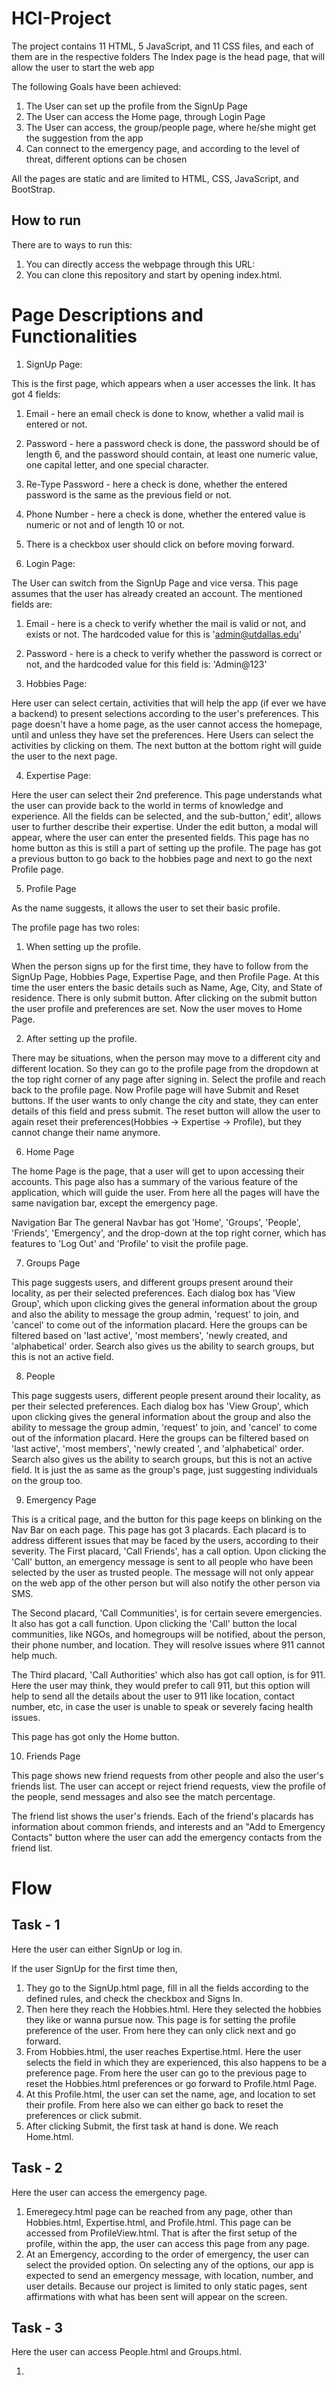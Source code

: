 # HCI-Project

The project contains 11 HTML, 5 JavaScript, and 11 CSS files, and each of them are in the respective folders
The Index page is the head page, that will allow the user to start the web app


The following Goals have been achieved:
 1. The User can set up the profile from the SignUp Page
 2. The User can access the Home page, through Login Page
 3. The User can access, the group/people page, where he/she might get the suggestion from the app
 4. Can connect to the emergency page, and according to the level of threat, different options can be chosen

All the pages are static and are limited to HTML, CSS, JavaScript, and BootStrap.

## How to run

There are to ways to run this:

1. You can directly access the webpage through this URL: 
2. You can clone this repository and start by opening index.html.

# Page Descriptions and Functionalities

1. SignUp Page:

This is the first page, which appears when a user accesses the link.
It has got 4 fields:
 1. Email - here an email check is done to know, whether a valid mail is entered or not.
 2. Password - here a password check is done, the password should be of length 6, and the password should contain, at least one numeric value, one capital letter, and one special character.
 3. Re-Type Password - here a check is done, whether the entered password is the same as the previous field or not.
 4. Phone Number - here a check is done, whether the entered value is numeric or not and of length 10 or not.
 5. There is a checkbox user should click on before moving forward.

2. Login Page:

 The User can switch from the SignUp Page and vice versa. This page assumes that the user has already created an account.
 The mentioned fields are:
  1. Email - here is a check to verify whether the mail is valid or not, and exists or not. The hardcoded value for this is 'admin@utdallas.edu'
  2. Password - here is a check to verify whether the password is correct or not, and the hardcoded value for this field is: 'Admin@123'

3. Hobbies Page:

 Here user can select certain, activities that will help the app (if ever we have a backend) to present selections according to the user's preferences.
 This page doesn't have a home page, as the user cannot access the homepage, until and unless they have set the preferences.
 Here Users can select the activities by clicking on them.
 The next button at the bottom right will guide the user to the next page.
 
4. Expertise Page:

 Here the user can select their 2nd preference. This page understands what the user can provide back to the world in terms of knowledge and experience.
 All the fields can be selected, and the sub-button,' edit', allows user to further describe their expertise.
 Under the edit button, a modal will appear, where the user can enter the presented fields.
 This page has no home button as this is still a part of setting up the profile.
 The page has got a previous button to go back to the hobbies page and next to go the next Profile page.
 
5. Profile Page

 As the name suggests, it allows the user to set their basic profile.
 
 The profile page has two roles:
  1. When setting up the profile.
  
   When the person signs up for the first time, they have to follow from the SignUp Page, Hobbies Page, Expertise Page, and then Profile Page.
   At this time the user enters the basic details such as Name, Age, City, and State of residence. There is only submit button.
   After clicking on the submit button the user profile and preferences are set. Now the user moves to Home Page.
   
  2. After setting up the profile.

   There may be situations, when the person may move to a different city and different location. So they can go to the profile page from the dropdown at the top right corner of any page after signing in. Select the profile and reach back to the profile page.
   Now Profile page will have Submit and Reset buttons.
   If the user wants to only change the city and state, they can enter details of this field and press submit. 
   The reset button will allow the user to again reset their preferences(Hobbies -> Expertise -> Profile), but they cannot change their name anymore.
   
6. Home Page

 The home Page is the page, that a user will get to upon accessing their accounts. This page also has a summary of the various feature of the application, which will guide the user.
 From here all the pages will have the same navigation bar, except the emergency page.
 
 Navigation Bar
  The general Navbar has got 'Home', 'Groups', 'People', 'Friends', 'Emergency', and the drop-down at the top right corner, which has features to 'Log Out' and 'Profile' to visit the profile page.
  
7. Groups Page

 This page suggests users, and different groups present around their locality, as per their selected preferences.
 Each dialog box has 'View Group', which upon clicking gives the general information about the group and also the ability to message the group admin, 'request' to join, and 'cancel' to come out of the information placard.
 Here the groups can be filtered based on 'last active', 'most members', 'newly created, and 'alphabetical' order. 
 Search also gives us the ability to search groups, but this is not an active field.
 
8. People

  This page suggests users, different people present around their locality, as per their selected preferences.
 Each dialog box has 'View Group', which upon clicking gives the general information about the group and also the ability to message the group admin, 'request' to join, and 'cancel' to come out of the information placard.
 Here the groups can be filtered based on 'last active', 'most members', 'newly created ', and 'alphabetical' order. 
 Search also gives us the ability to search groups, but this is not an active field.
 It is just the as same as the group's page, just suggesting individuals on the group too.
 
9. Emergency Page

 This is a critical page, and the button for this page keeps on blinking on the Nav Bar on each page.
 This page has got 3 placards.
 Each placard is to address different issues that may be faced by the users, according to their severity.
 The First placard, 'Call Friends', has a call option. Upon clicking the 'Call' button, an emergency message is sent to all people who have been selected by the user as trusted people. The message will not only appear on the web app of the other person but will also notify the other person via SMS.
 
 The Second placard, 'Call Communities', is for certain severe emergencies. It also has got a call function. Upon clicking the 'Call' button the local communities, like NGOs, and homegroups will be notified, about the person, their phone number, and location. They will resolve issues where 911 cannot help much.
 
 The Third placard, 'Call Authorities' which also has got call option, is for 911. Here the user may think, they would prefer to call 911, but this option will help to send all the details about the user to 911 like location, contact number, etc, in case the user is unable to speak or severely facing health issues.
 
 This page has got only the Home button.
 
 10. Friends Page

 This page shows new friend requests from other people and also the user's friends list. The user can accept or reject friend requests, view the profile of the people, send messages and also see the match percentage.
 
 The friend list shows the user's friends. Each of the friend's placards has information about common friends, and interests and an "Add to Emergency Contacts" button where the user can add the emergency contacts from the friend list.

# Flow
## Task - 1

 Here the user can either SignUp or log in.
 
 If the user SignUp for the first time then,
  1. They go to the SignUp.html page, fill in all the fields according to the defined rules, and check the checkbox and Signs In.
  2. Then here they reach the Hobbies.html. Here they selected the hobbies they like or wanna pursue now. This page is for setting the profile preference of the user. From here they can only click next and go forward.
  3. From Hobbies.html, the user reaches Expertise.html. Here the user selects the field in which they are experienced, this also happens to be a preference page. From here the user can go to the previous page to reset the Hobbies.html preferences or go forward to Profile.html Page.
  4. At this Profile.html, the user can set the name, age, and location to set their profile. From here also we can either go back to reset the preferences or click submit.
  5. After clicking Submit, the first task at hand is done. We reach Home.html.

## Task - 2

 Here the user can access the emergency page.
 
 1. Emeregecy.html page can be reached from any page, other than Hobbies.html, Expertise.html, and Profile.html. This page can be accessed from ProfileView.html. That is after the first setup of the profile, within the app, the user can access this page from any page.
 2. At an Emergency, according to the order of emergency, the user can select the provided option. On selecting any of the options, our app is expected to send an emergency message, with location, number, and user details. Because our project is limited to only static pages, sent affirmations with what has been sent will appear on the screen.

## Task - 3

 Here the user can access People.html and Groups.html.
 
 1. 
 
   

 
